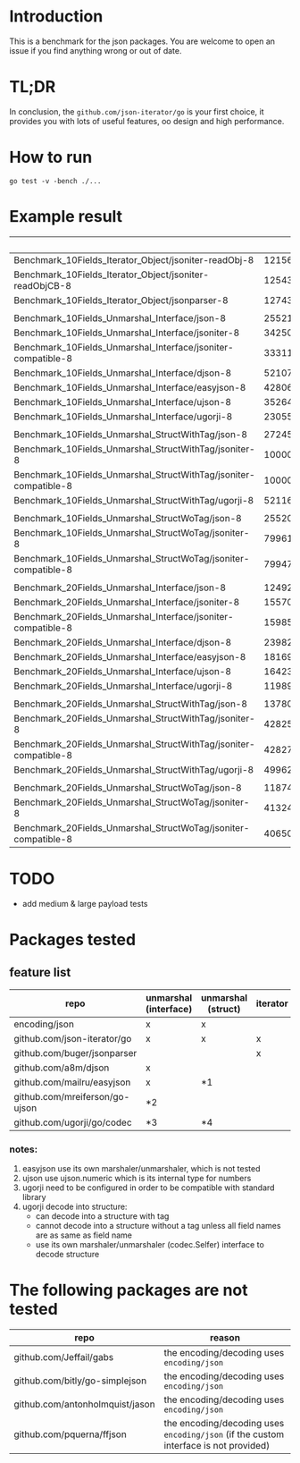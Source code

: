# Introduction

This is a benchmark for the json packages.
You are welcome to open an issue if you find anything wrong or out of date.

# TL;DR

In conclusion, the `github.com/json-iterator/go` is your first choice,
it provides you with lots of useful features, oo design and high performance.

# How to run

```shell
go test -v -bench ./...
```

# Example result

|   |   | ns/op | B/op | allocs/op |
| - | - | ----- | ---- | --------- |
| Benchmark_10Fields_Iterator_Object/jsoniter-readObj-8 | 1215607 | 917 | 144 | 14 |
| Benchmark_10Fields_Iterator_Object/jsoniter-readObjCB-8 | 1254342 | 934 | 144 | 14 |
| Benchmark_10Fields_Iterator_Object/jsonparser-8 | 1274337 | 946 | 80 | 4 |
|  |  |  |  |  |
| Benchmark_10Fields_Unmarshal_Interface/json-8 | 255212 | 4843 | 1414 | 36 |
| Benchmark_10Fields_Unmarshal_Interface/jsoniter-8 | 342501 | 3603 | 1350 | 38 |
| Benchmark_10Fields_Unmarshal_Interface/jsoniter-compatible-8 | 333117 | 3632 | 1350 | 38 |
| Benchmark_10Fields_Unmarshal_Interface/djson-8 | 521079 | 2276 | 1174 | 27 |
| Benchmark_10Fields_Unmarshal_Interface/easyjson-8 | 428066 | 2967 | 1173 | 27 |
| Benchmark_10Fields_Unmarshal_Interface/ujson-8 | 352647 | 3348 | 1494 | 38 |
| Benchmark_10Fields_Unmarshal_Interface/ugorji-8 | 230550 | 5274 | 2222 | 36 |
|  |  |  |  |  |
| Benchmark_10Fields_Unmarshal_StructWithTag/json-8 | 272455 | 4720 | 432 | 14 |
| Benchmark_10Fields_Unmarshal_StructWithTag/jsoniter-8 | 1000000 | 1052 | 192 | 5 |
| Benchmark_10Fields_Unmarshal_StructWithTag/jsoniter-compatible-8 | 1000000 | 1079 | 192 | 5 |
| Benchmark_10Fields_Unmarshal_StructWithTag/ugorji-8 | 521164 | 2567 | 832 | 7 |
|  |  |  |  |  |
| Benchmark_10Fields_Unmarshal_StructWoTag/json-8 | 255205 | 4921 | 432 | 14 |
| Benchmark_10Fields_Unmarshal_StructWoTag/jsoniter-8 | 799615 | 1551 | 256 | 15 |
| Benchmark_10Fields_Unmarshal_StructWoTag/jsoniter-compatible-8 | 799477 | 1575 | 256 | 15 |
|  |  |  |  |  |
| Benchmark_20Fields_Unmarshal_Interface/json-8 | 124928 | 9957 | 3003 | 67 |
| Benchmark_20Fields_Unmarshal_Interface/jsoniter-8 | 155706 | 8053 | 3051 | 73 |
| Benchmark_20Fields_Unmarshal_Interface/jsoniter-compatible-8 | 159856 | 7700 | 3053 | 73 |
| Benchmark_20Fields_Unmarshal_Interface/djson-8 | 239824 | 5003 | 2715 | 52 |
| Benchmark_20Fields_Unmarshal_Interface/easyjson-8 | 181693 | 6367 | 2716 | 52 |
| Benchmark_20Fields_Unmarshal_Interface/ujson-8 | 164239 | 7531 | 3339 | 73 |
| Benchmark_20Fields_Unmarshal_Interface/ugorji-8 | 119896 | 10558 | 3763 | 61 |
|  |  |  |  |  |
| Benchmark_20Fields_Unmarshal_StructWithTag/json-8 | 137806 | 8765 | 648 | 24 |
| Benchmark_20Fields_Unmarshal_StructWithTag/jsoniter-8 | 428256 | 2872 | 512 | 29 |
| Benchmark_20Fields_Unmarshal_StructWithTag/jsoniter-compatible-8 | 428274 | 2823 | 512 | 29 |
| Benchmark_20Fields_Unmarshal_StructWithTag/ugorji-8 | 499628 | 2335 | 832 | 7 |
|  |  |  |  |  |
| Benchmark_20Fields_Unmarshal_StructWoTag/json-8 | 118742 | 9936 | 648 | 24 |
| Benchmark_20Fields_Unmarshal_StructWoTag/jsoniter-8 | 413244 | 3012 | 512 | 29 |
| Benchmark_20Fields_Unmarshal_StructWoTag/jsoniter-compatible-8 | 406504 | 2944 | 512 | 29 |

# TODO

- add medium & large payload tests

# Packages tested

## feature list

| repo | unmarshal (interface) | unmarshal (struct) | iterator |
| -------------------------------------- | -- | -- | -- |
| encoding/json                          |  x |  x |    |
| github.com/json-iterator/go            |  x |  x |  x |
| github.com/buger/jsonparser            |    |    |  x |
| github.com/a8m/djson                   |  x |    |    |
| github.com/mailru/easyjson             |  x | *1 |    |
| github.com/mreiferson/go-ujson         | *2 |    |    |
| github.com/ugorji/go/codec             | *3 | *4 |    |

### notes:
1. easyjson use its own marshaler/unmarshaler, which is not tested
2. ujson use ujson.numeric which is its internal type for numbers
3. ugorji need to be configured in order to be compatible with standard library
4. ugorji decode into structure:
   - can decode into a structure with tag
   - cannot decode into a structure without a tag unless all field names are as same as field name
   - use its own marshaler/unmarshaler (codec.Selfer) interface to decode structure


# The following packages are not tested

| repo | reason |
| ------------------------------- | ------------------------------------------ |
| github.com/Jeffail/gabs         | the encoding/decoding uses `encoding/json` |
| github.com/bitly/go-simplejson  | the encoding/decoding uses `encoding/json` |
| github.com/antonholmquist/jason | the encoding/decoding uses `encoding/json` |
| github.com/pquerna/ffjson       | the encoding/decoding uses `encoding/json` (if the custom interface is not provided) |